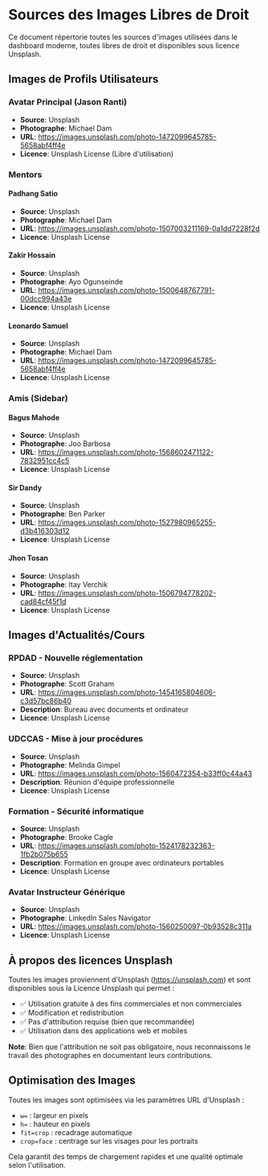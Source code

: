 # Sources des Images Libres de Droit

Ce document répertorie toutes les sources d'images utilisées dans le dashboard moderne, toutes libres de droit et disponibles sous licence Unsplash.

## Images de Profils Utilisateurs

### Avatar Principal (Jason Ranti)

- **Source**: Unsplash
- **Photographe**: Michael Dam
- **URL**: https://images.unsplash.com/photo-1472099645785-5658abf4ff4e
- **Licence**: Unsplash License (Libre d'utilisation)

### Mentors

#### Padhang Satio

- **Source**: Unsplash
- **Photographe**: Michael Dam
- **URL**: https://images.unsplash.com/photo-1507003211169-0a1dd7228f2d
- **Licence**: Unsplash License

#### Zakir Hossain

- **Source**: Unsplash
- **Photographe**: Ayo Ogunseinde
- **URL**: https://images.unsplash.com/photo-1500648767791-00dcc994a43e
- **Licence**: Unsplash License

#### Leonardo Samuel

- **Source**: Unsplash
- **Photographe**: Michael Dam
- **URL**: https://images.unsplash.com/photo-1472099645785-5658abf4ff4e
- **Licence**: Unsplash License

### Amis (Sidebar)

#### Bagus Mahode

- **Source**: Unsplash
- **Photographe**: Joo Barbosa
- **URL**: https://images.unsplash.com/photo-1568602471122-7832951cc4c5
- **Licence**: Unsplash License

#### Sir Dandy

- **Source**: Unsplash
- **Photographe**: Ben Parker
- **URL**: https://images.unsplash.com/photo-1527980965255-d3b416303d12
- **Licence**: Unsplash License

#### Jhon Tosan

- **Source**: Unsplash
- **Photographe**: Itay Verchik
- **URL**: https://images.unsplash.com/photo-1506794778202-cad84cf45f1d
- **Licence**: Unsplash License

## Images d'Actualités/Cours

### RPDAD - Nouvelle réglementation

- **Source**: Unsplash
- **Photographe**: Scott Graham
- **URL**: https://images.unsplash.com/photo-1454165804606-c3d57bc86b40
- **Description**: Bureau avec documents et ordinateur
- **Licence**: Unsplash License

### UDCCAS - Mise à jour procédures

- **Source**: Unsplash
- **Photographe**: Melinda Gimpel
- **URL**: https://images.unsplash.com/photo-1560472354-b33ff0c44a43
- **Description**: Réunion d'équipe professionnelle
- **Licence**: Unsplash License

### Formation - Sécurité informatique

- **Source**: Unsplash
- **Photographe**: Brooke Cagle
- **URL**: https://images.unsplash.com/photo-1524178232363-1fb2b075b655
- **Description**: Formation en groupe avec ordinateurs portables
- **Licence**: Unsplash License

### Avatar Instructeur Générique

- **Source**: Unsplash
- **Photographe**: LinkedIn Sales Navigator
- **URL**: https://images.unsplash.com/photo-1560250097-0b93528c311a
- **Licence**: Unsplash License

## À propos des licences Unsplash

Toutes les images proviennent d'Unsplash (https://unsplash.com) et sont disponibles sous la Licence Unsplash qui permet :

- ✅ Utilisation gratuite à des fins commerciales et non commerciales
- ✅ Modification et redistribution
- ✅ Pas d'attribution requise (bien que recommandée)
- ✅ Utilisation dans des applications web et mobiles

**Note**: Bien que l'attribution ne soit pas obligatoire, nous reconnaissons le travail des photographes en documentant leurs contributions.

## Optimisation des Images

Toutes les images sont optimisées via les paramètres URL d'Unsplash :

- `w=` : largeur en pixels
- `h=` : hauteur en pixels
- `fit=crop` : recadrage automatique
- `crop=face` : centrage sur les visages pour les portraits

Cela garantit des temps de chargement rapides et une qualité optimale selon l'utilisation.
